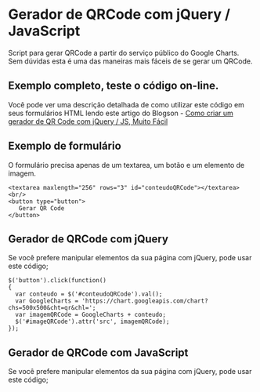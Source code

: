 # Gerador de QRCode com jQuery / JavaScript
Script para gerar QRCode a partir do serviço público do Google Charts.
Sem dúvidas esta é uma das maneiras mais fáceis de se gerar um QRCode.

## Exemplo completo, teste o código on-line.
Você pode ver uma descrição detalhada de como utilizar este código em seus formulários HTML lendo este artigo do Blogson - 
 [Como criar um gerador de QR Code com jQuery / JS, Muito Fácil](https://www.blogson.com.br/como-criar-um-gerador-de-qr-code-com-jquery-js-facil/)

## Exemplo de formulário
O formulário precisa apenas de um textarea, um botão e um elemento de imagem.

```
<textarea maxlength="256" rows="3" id="conteudoQRCode"></textarea>
<br/>
<button type="button">
   Gerar QR Code
</button>
```

## Gerador de QRCode com jQuery
Se você prefere manipular elementos da sua página com jQuery, pode usar este código;

```
$('button').click(function() 
{
  var conteudo = $('#conteudoQRCode').val();
  var GoogleCharts = 'https://chart.googleapis.com/chart?chs=500x500&cht=qr&chl=';
  var imagemQRCode = GoogleCharts + conteudo;
  $('#imageQRCode').attr('src', imagemQRCode);
});
```

## Gerador de QRCode com JavaScript
Se você prefere manipular elementos da sua página com jQuery, pode usar este código;
